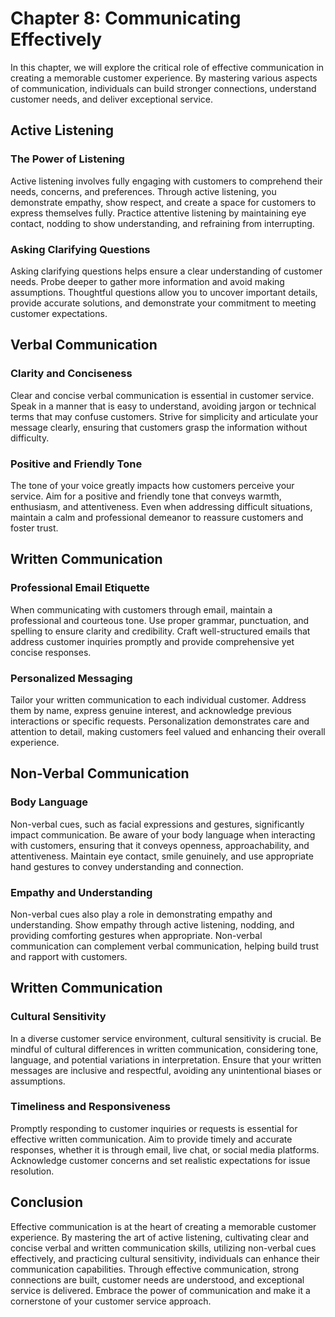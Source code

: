 Chapter 8: Communicating Effectively
====================================

In this chapter, we will explore the critical role of effective communication in creating a memorable customer experience. By mastering various aspects of communication, individuals can build stronger connections, understand customer needs, and deliver exceptional service.

Active Listening
----------------

### The Power of Listening

Active listening involves fully engaging with customers to comprehend their needs, concerns, and preferences. Through active listening, you demonstrate empathy, show respect, and create a space for customers to express themselves fully. Practice attentive listening by maintaining eye contact, nodding to show understanding, and refraining from interrupting.

### Asking Clarifying Questions

Asking clarifying questions helps ensure a clear understanding of customer needs. Probe deeper to gather more information and avoid making assumptions. Thoughtful questions allow you to uncover important details, provide accurate solutions, and demonstrate your commitment to meeting customer expectations.

Verbal Communication
--------------------

### Clarity and Conciseness

Clear and concise verbal communication is essential in customer service. Speak in a manner that is easy to understand, avoiding jargon or technical terms that may confuse customers. Strive for simplicity and articulate your message clearly, ensuring that customers grasp the information without difficulty.

### Positive and Friendly Tone

The tone of your voice greatly impacts how customers perceive your service. Aim for a positive and friendly tone that conveys warmth, enthusiasm, and attentiveness. Even when addressing difficult situations, maintain a calm and professional demeanor to reassure customers and foster trust.

Written Communication
---------------------

### Professional Email Etiquette

When communicating with customers through email, maintain a professional and courteous tone. Use proper grammar, punctuation, and spelling to ensure clarity and credibility. Craft well-structured emails that address customer inquiries promptly and provide comprehensive yet concise responses.

### Personalized Messaging

Tailor your written communication to each individual customer. Address them by name, express genuine interest, and acknowledge previous interactions or specific requests. Personalization demonstrates care and attention to detail, making customers feel valued and enhancing their overall experience.

Non-Verbal Communication
------------------------

### Body Language

Non-verbal cues, such as facial expressions and gestures, significantly impact communication. Be aware of your body language when interacting with customers, ensuring that it conveys openness, approachability, and attentiveness. Maintain eye contact, smile genuinely, and use appropriate hand gestures to convey understanding and connection.

### Empathy and Understanding

Non-verbal cues also play a role in demonstrating empathy and understanding. Show empathy through active listening, nodding, and providing comforting gestures when appropriate. Non-verbal communication can complement verbal communication, helping build trust and rapport with customers.

Written Communication
---------------------

### Cultural Sensitivity

In a diverse customer service environment, cultural sensitivity is crucial. Be mindful of cultural differences in written communication, considering tone, language, and potential variations in interpretation. Ensure that your written messages are inclusive and respectful, avoiding any unintentional biases or assumptions.

### Timeliness and Responsiveness

Promptly responding to customer inquiries or requests is essential for effective written communication. Aim to provide timely and accurate responses, whether it is through email, live chat, or social media platforms. Acknowledge customer concerns and set realistic expectations for issue resolution.

Conclusion
----------

Effective communication is at the heart of creating a memorable customer experience. By mastering the art of active listening, cultivating clear and concise verbal and written communication skills, utilizing non-verbal cues effectively, and practicing cultural sensitivity, individuals can enhance their communication capabilities. Through effective communication, strong connections are built, customer needs are understood, and exceptional service is delivered. Embrace the power of communication and make it a cornerstone of your customer service approach.
